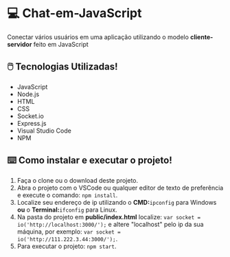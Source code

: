 # :computer: Chat-em-JavaScript
Conectar vários usuários em uma aplicação utilizando o modelo **cliente-servidor** feito em JavaScript
## :computer_mouse: Tecnologias Utilizadas! <br>
* JavaScript 
* Node.js
* HTML 
* CSS
* Socket.io
* Express.js
* Visual Studio Code
* NPM
## :keyboard: Como instalar e executar o projeto! <br>
1. Faça o clone ou o download deste projeto.
2. Abra o projeto com o VSCode ou qualquer editor de texto de preferência e execute o comando: `npm install`.
3. Localize seu endereço de ip utilizando o **CMD:**`ipconfig` para Windows **ou** o **Terminal:**`ifconfig` para Linux.
4. Na pasta do projeto em **public/index.html** localize: `var socket = io('http://localhost:3000/');` e altere "localhost" pelo ip da sua máquina, por exemplo: `var socket = io('http://111.222.3.44:3000/');`.
5. Para executar o projeto: `npm start`.
